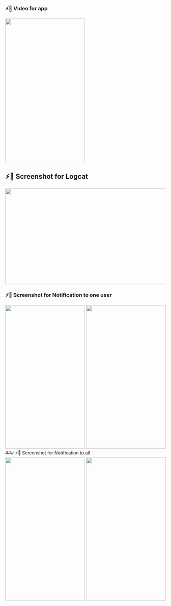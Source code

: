 
<!DOCTYPE html>
<html>
<head>
  <link rel="stylesheet" href="styles.css">
</head>
<body>

### ⚡📱 Video for app 
<img src="https://user-images.githubusercontent.com/49654167/117553321-8b440200-b059-11eb-8d30-f6bc0e31cdf6.gif" height= "450" width ="250"/>

<h2> ⚡📱 Screenshot for Logcat </h2>
<img src="https://user-images.githubusercontent.com/49654167/117553448-6308d300-b05a-11eb-8187-86922c4a029c.png" height= "300" width ="1500"/>

### ⚡📱 Screenshot for Notification to one user

<img src="https://user-images.githubusercontent.com/49654167/117553573-0659e800-b05b-11eb-8b64-b2cddfe73b06.jpg" height= "450" width ="250"  />

<img src="https://user-images.githubusercontent.com/49654167/117553593-28ec0100-b05b-11eb-8f09-e6288fd02ef4.png" height= "450" width ="250"  />

<br>
### ⚡📱 Screenshot for Notification to all

<img src="https://user-images.githubusercontent.com/49654167/117553626-520c9180-b05b-11eb-8cc8-bcf392d2c8d0.jpg"  height= "450" width ="250" />
<img src="https://user-images.githubusercontent.com/49654167/117553647-6a7cac00-b05b-11eb-82f2-5db7c757569d.png"  height= "450" width ="250"/>
</body>
</html>
